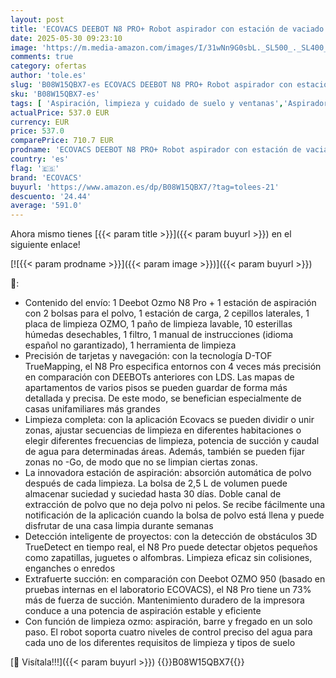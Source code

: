 ```yaml
---
layout: post
title: 'ECOVACS DEEBOT N8 PRO+ Robot aspirador con estación de vaciado automático  función de fregado  evitación de obstáculos en 3D  navegación láser dToF  App  Google Home  Alexa'
date: 2025-05-30 09:23:10
image: 'https://m.media-amazon.com/images/I/31wNn9G0sbL._SL500_._SL400_.jpg'
comments: true
category: ofertas
author: 'tole.es'
slug: 'B08W15QBX7-es ECOVACS DEEBOT N8 PRO+ Robot aspirador con estación de...'
sku: 'B08W15QBX7-es'
tags: [ 'Aspiración, limpieza y cuidado de suelo y ventanas','Aspiradoras','Hogar y cocina','Robots aspiradores','alexa','ecovacs','google','home','🇪🇸', ]
actualPrice: 537.0 EUR
currency: EUR
price: 537.0
comparePrice: 710.7 EUR
prodname: 'ECOVACS DEEBOT N8 PRO+ Robot aspirador con estación de vaciado automático  función de fregado  evitación de obstáculos en 3D  navegación láser dToF  App  Google Home  Alexa'
country: 'es'
flag: '🇪🇸'
brand: 'ECOVACS'
buyurl: 'https://www.amazon.es/dp/B08W15QBX7/?tag=tolees-21'
descuento: '24.44'
average: '591.0'
---
```


Ahora mismo tienes [{{< param title >}}]({{< param buyurl >}}) en el siguiente enlace!

[![{{< param prodname >}}]({{< param image >}})]({{< param buyurl >}})

🔎:

- Contenido del envío: 1 Deebot Ozmo N8 Pro + 1 estación de aspiración con 2 bolsas para el polvo, 1 estación de carga, 2 cepillos laterales, 1 placa de limpieza OZMO, 1 paño de limpieza lavable, 10 esterillas húmedas desechables, 1 filtro, 1 manual de instrucciones (idioma español no garantizado), 1 herramienta de limpieza
- Precisión de tarjetas y navegación: con la tecnología D-TOF TrueMapping, el N8 Pro especifica entornos con 4 veces más precisión en comparación con DEEBOTs anteriores con LDS. Las mapas de apartamentos de varios pisos se pueden guardar de forma más detallada y precisa. De este modo, se benefician especialmente de casas unifamiliares más grandes
- Limpieza completa: con la aplicación Ecovacs se pueden dividir o unir zonas, ajustar secuencias de limpieza en diferentes habitaciones o elegir diferentes frecuencias de limpieza, potencia de succión y caudal de agua para determinadas áreas. Además, también se pueden fijar zonas no -Go, de modo que no se limpian ciertas zonas.
- La innovadora estación de aspiración: absorción automática de polvo después de cada limpieza. La bolsa de 2,5 L de volumen puede almacenar suciedad y suciedad hasta 30 días. Doble canal de extracción de polvo que no deja polvo ni pelos. Se recibe fácilmente una notificación de la aplicación cuando la bolsa de polvo está llena y puede disfrutar de una casa limpia durante semanas
- Detección inteligente de proyectos: con la detección de obstáculos 3D TrueDetect en tiempo real, el N8 Pro puede detectar objetos pequeños como zapatillas, juguetes o alfombras. Limpieza eficaz sin colisiones, enganches o enredos
- Extrafuerte succión: en comparación con Deebot OZMO 950 (basado en pruebas internas en el laboratorio ECOVACS), el N8 Pro tiene un 73% más de fuerza de succión. Mantenimiento duradero de la impresora conduce a una potencia de aspiración estable y eficiente
- Con función de limpieza ozmo: aspiración, barre y fregado en un solo paso. El robot soporta cuatro niveles de control preciso del agua para cada uno de los diferentes requisitos de limpieza y tipos de suelo

[🛒 Visítala!!!]({{< param buyurl >}})
{{<world>}}B08W15QBX7{{</world>}}
